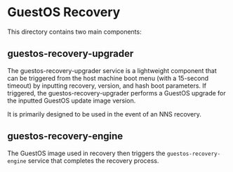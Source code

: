 # GuestOS Recovery

This directory contains two main components:

## guestos-recovery-upgrader

The guestos-recovery-upgrader service is a lightweight component that can be triggered from the host machine boot menu (with a 15-second timeout) by inputting recovery, version, and hash boot parameters. If triggered, the guestos-recovery-upgrader performs a GuestOS upgrade for the inputted GuestOS update image version.

It is primarily designed to be used in the event of an NNS recovery.

## guestos-recovery-engine

The GuestOS image used in recovery then triggers the `guestos-recovery-engine` service that completes the recovery process. 
